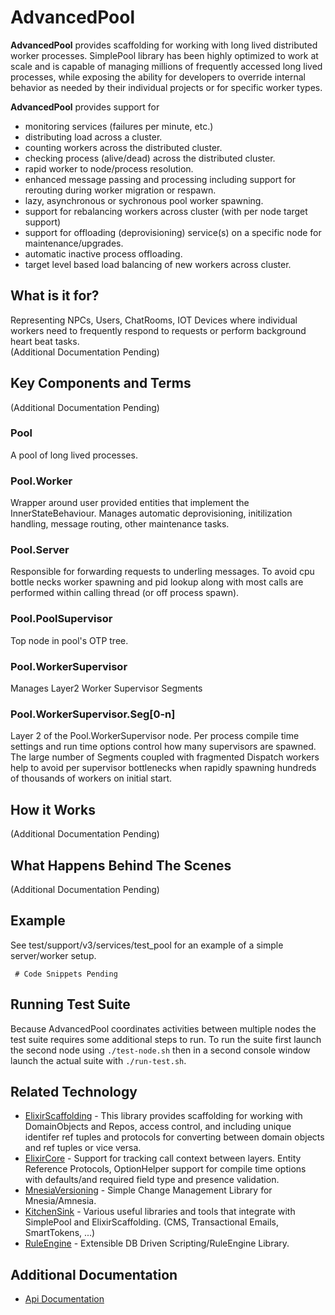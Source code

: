 AdvancedPool
================

**AdvancedPool** provides scaffolding for working with long lived distributed worker processes. 
SimplePool library has been highly optimized to work at scale and is capable of managing millions 
of frequently accessed long lived processes, while exposing the ability for developers to override 
internal behavior as needed by their individual projects or for specific worker types.    

**AdvancedPool** provides support for 
- monitoring services (failures per minute, etc.)
- distributing load across a cluster.
- counting workers across the distributed cluster.
- checking process (alive/dead) across the distributed cluster.
- rapid worker to node/process resolution.
- enhanced message passing and processing including support for rerouting during worker migration or respawn.
- lazy, asynchronous or sychronous pool worker spawning. 
- support for rebalancing workers across cluster (with per node target support)
- support for offloading (deprovisioning) service(s) on a specific node for maintenance/upgrades.
- automatic inactive process offloading. 
- target level based load balancing of new workers across cluster.

What is it for?
----------------------------
Representing NPCs, Users, ChatRooms, IOT Devices where individual workers need to frequently respond to requests or perform background heart beat tasks.  
(Additional Documentation Pending)


Key Components and Terms
----------------------------
(Additional Documentation Pending)

### Pool
A pool of long lived processes.

### Pool.Worker
Wrapper around user provided entities that implement the InnerStateBehaviour. Manages automatic deprovisioning, initilization handling, message routing, other maintenance tasks.

### Pool.Server
Responsible for forwarding requests to underling messages. To avoid cpu bottle necks worker spawning and pid lookup along with most calls
are performed within calling thread (or off process spawn). 

### Pool.PoolSupervisor
Top node in pool's OTP tree.

### Pool.WorkerSupervisor
Manages Layer2 Worker Supervisor Segments 

### Pool.WorkerSupervisor.Seg\[0-n\]
Layer 2 of the Pool.WorkerSupervisor node. Per process compile time settings and run time options control how many supervisors are spawned. 
The large number of Segments coupled with fragmented Dispatch workers help to avoid per supervisor bottlenecks when rapidly spawning hundreds of thousands of workers on initial start.

How it Works
----------------------------
(Additional Documentation Pending)

What Happens Behind The Scenes
----------------------------
(Additional Documentation Pending)


Example
----------------------------
See test/support/v3/services/test_pool for an example of a simple server/worker setup.

```
 # Code Snippets Pending
```

Running Test Suite
----------------------------
Because AdvancedPool coordinates activities between multiple nodes the test suite requires some additional steps to run. 
To run the suite first launch the second node using `./test-node.sh` then in a second console window launch the actual suite with `./run-test.sh`.


Related Technology
---------------------------
- [ElixirScaffolding](https://github.com/noizu/ElixirScaffolding) - This library provides scaffolding for working with DomainObjects and Repos, access control, and including unique identifer ref tuples and protocols for converting between domain objects and ref tuples or vice versa.
- [ElixirCore](https://github.com/noizu/ElixirCore) - Support for tracking call context between layers.  Entity Reference Protocols, OptionHelper support for compile time options with defaults/and required field type and presence validation. 
- [MnesiaVersioning](https://github.com/noizu/MnesiaVersioning) - Simple Change Management Library for Mnesia/Amnesia. 
- [KitchenSink](https://github.com/noizu/KitchenSink) - Various useful libraries and tools that integrate with SimplePool and ElixirScaffolding. (CMS, Transactional Emails, SmartTokens, ...)
- [RuleEngine](https://github.com/noizu/RuleEngine) - Extensible DB Driven Scripting/RuleEngine Library. 



Additional Documentation
----------------------------
* [Api Documentation](http://noizu.github.io/SimplePool)
